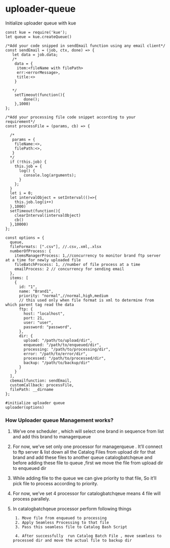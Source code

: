 # uploader-queue

Initialize uploader queue with kue
```
const kue = require('kue');
let queue = kue.createQueue()

/*Add your code snipped in sendEmail function using any email client*/
const sendEmail = (job, ctx, done) => {
   let data = job.data;
   /*
    data = {
     item:<fileName with filePath>
     err:<errorMessage>,
     title:<>
    }
   
   */
    setTimeout(function(){
        done();
    },1000)
};

/*Add your processing file code snippet according to your requirement*/
const processFile = (params, cb) => {

  /*
   params = {
    fileName:<>,
    filePath:<>,
   }
  */
  if (!this.job) {
    this.job = {
      log() {
        console.log(arguments);
      }
    };
  }
  let i = 0;
  let intervalObject = setInterval(()=>{
    this.job.log(i++)
  },1000)
  setTimeout(function(){
    clearInterval(intervalObject)
    cb()
  },10000)
};

const options = {
  queue,
  fileFormats: [".csv"], //.csv,.xml,.xlsx
  numberOfProcess: {
    itemsManagerProcess: 1,//concurrency to monitor brand ftp server at a time for newly uploaded file
    fileBatchProcess: 1, //number of file process at a time
    emailProcess: 2 // concurrency for sending email
  },
  items: [
    {
      id: "1",
      name: "Brand1",
      priority: "normal",//normal,high,medium
      // this used only when file format is xml to determine from which parent tag read the data
      ftp: {
        host: "localhost",
        port: 21,
        user: "user",
        password: "password",
      },
      dir: {
        upload: "/path/to/upload/dir",
        enqueued: "/path/to/enqueued/dir",
        processing: "/path/to/processing/dir",
        error: "/path/to/error/dir",
        processed: "/path/to/processed/dir",
        backup: "/path/to/backup/dir"
      }
    }
  ],
  cbemailfunction: sendEmail,
  customCallback: processFile,
  filePath: __dirname
};

#initialize uploader queue
uploader(options)
```


### How Uploader queue Management works?

1. We’ve one scheduler , which will select one brand in sequence from list and add this brand to managerqueue

2.  For now, we’ve set only one processor for managerqueue . It’ll connect to ftp server &  list down all the Catalog Files from  upload dir for that brand and add these files to another queue 
catalogbatchqeue and before adding these file to queue ,first we move the file from upload dir to enqueued dir

3. While adding file to the queue we can give priority to that file, So it’ll pick file to process according to priority. 

4.  For now, we’ve set 4 processor for catalogbatchqeue means 4 file will process parallely.

5. In catalogbatchqeue processor perform following things

        1. Move file from enqueued to processing
        2. Apply Seamless Processing to that file
        3. Pass this seamless file to Catalog Bash Script 
            
        4. After successfully  run Catalog Batch File , move seamless to processed dir and move the actual file to backup dir

   
